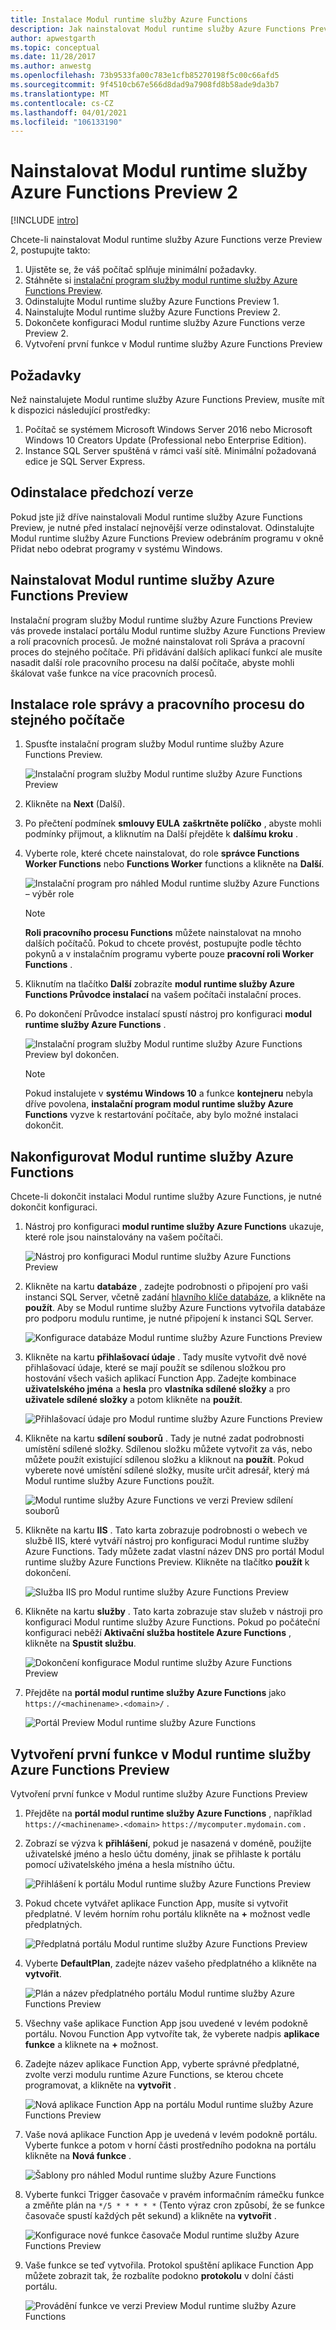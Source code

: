 ```yaml
---
title: Instalace Modul runtime služby Azure Functions
description: Jak nainstalovat Modul runtime služby Azure Functions Preview 2
author: apwestgarth
ms.topic: conceptual
ms.date: 11/28/2017
ms.author: anwestg
ms.openlocfilehash: 73b9533fa00c783e1cfb85270198f5c00c66afd5
ms.sourcegitcommit: 9f4510cb67e566d8dad9a7908fd8b58ade9da3b7
ms.translationtype: MT
ms.contentlocale: cs-CZ
ms.lasthandoff: 04/01/2021
ms.locfileid: "106133190"
---
```

# <a name="install-the-azure-functions-runtime-preview-2"></a>Nainstalovat Modul runtime služby Azure Functions Preview 2

[!INCLUDE [intro](../../includes/functions-runtime-preview-note.md)]

Chcete-li nainstalovat Modul runtime služby Azure Functions verze Preview 2, postupujte takto:

1. Ujistěte se, že váš počítač splňuje minimální požadavky.
1. Stáhněte si [instalační program služby modul runtime služby Azure Functions Preview](https://aka.ms/azafrv2).
1. Odinstalujte Modul runtime služby Azure Functions Preview 1.
1. Nainstalujte Modul runtime služby Azure Functions Preview 2.
1. Dokončete konfiguraci Modul runtime služby Azure Functions verze Preview 2.
1. Vytvoření první funkce v Modul runtime služby Azure Functions Preview

## <a name="prerequisites"></a>Požadavky

Než nainstalujete Modul runtime služby Azure Functions Preview, musíte mít k dispozici následující prostředky:

1. Počítač se systémem Microsoft Windows Server 2016 nebo Microsoft Windows 10 Creators Update (Professional nebo Enterprise Edition).
1. Instance SQL Server spuštěná v rámci vaší sítě.  Minimální požadovaná edice je SQL Server Express.

## <a name="uninstall-previous-version"></a>Odinstalace předchozí verze

Pokud jste již dříve nainstalovali Modul runtime služby Azure Functions Preview, je nutné před instalací nejnovější verze odinstalovat.  Odinstalujte Modul runtime služby Azure Functions Preview odebráním programu v okně Přidat nebo odebrat programy v systému Windows.

## <a name="install-the-azure-functions-runtime-preview"></a>Nainstalovat Modul runtime služby Azure Functions Preview

Instalační program služby Modul runtime služby Azure Functions Preview vás provede instalací portálu Modul runtime služby Azure Functions Preview a rolí pracovních procesů.  Je možné nainstalovat roli Správa a pracovní proces do stejného počítače.  Při přidávání dalších aplikací funkcí ale musíte nasadit další role pracovního procesu na další počítače, abyste mohli škálovat vaše funkce na více pracovních procesů.

## <a name="install-the-management-and-worker-role-on-the-same-machine"></a>Instalace role správy a pracovního procesu do stejného počítače

1. Spusťte instalační program služby Modul runtime služby Azure Functions Preview.

    ![Instalační program služby Modul runtime služby Azure Functions Preview][1]

1. Klikněte na **Next** (Další).
1. Po přečtení podmínek **smlouvy EULA** **zaškrtněte políčko** , abyste mohli podmínky přijmout, a kliknutím na Další přejděte k **dalšímu kroku** .
1. Vyberte role, které chcete nainstalovat, do role **správce Functions Worker Functions** nebo **Functions Worker** functions a klikněte na **Další**.

    ![Instalační program pro náhled Modul runtime služby Azure Functions – výběr role][3]

    > [!NOTE]
    > **Roli pracovního procesu Functions** můžete nainstalovat na mnoho dalších počítačů. Pokud to chcete provést, postupujte podle těchto pokynů a v instalačním programu vyberte pouze **pracovní roli Worker Functions** .

1. Kliknutím na tlačítko **Další** zobrazíte **modul runtime služby Azure Functions Průvodce instalací** na vašem počítači instalační proces.
1. Po dokončení Průvodce instalací spustí nástroj pro konfiguraci **modul runtime služby Azure Functions** .

    ![Instalační program služby Modul runtime služby Azure Functions Preview byl dokončen.][6]

    > [!NOTE]
    > Pokud instalujete v **systému Windows 10** a funkce **kontejneru** nebyla dříve povolena, **instalační program modul runtime služby Azure Functions** vyzve k restartování počítače, aby bylo možné instalaci dokončit.

## <a name="configure-the-azure-functions-runtime"></a>Nakonfigurovat Modul runtime služby Azure Functions

Chcete-li dokončit instalaci Modul runtime služby Azure Functions, je nutné dokončit konfiguraci.

1. Nástroj pro konfiguraci **modul runtime služby Azure Functions** ukazuje, které role jsou nainstalovány na vašem počítači.

    ![Nástroj pro konfiguraci Modul runtime služby Azure Functions Preview][7]

1. Klikněte na kartu **databáze** , zadejte podrobnosti o připojení pro vaši instanci SQL Server, včetně zadání [hlavního klíče databáze](/sql/relational-databases/security/encryption/sql-server-and-database-encryption-keys-database-engine), a klikněte na **použít**.  Aby se Modul runtime služby Azure Functions vytvořila databáze pro podporu modulu runtime, je nutné připojení k instanci SQL Server.

    ![Konfigurace databáze Modul runtime služby Azure Functions Preview][8]

1. Klikněte na kartu **přihlašovací údaje** .  Tady musíte vytvořit dvě nové přihlašovací údaje, které se mají použít se sdílenou složkou pro hostování všech vašich aplikací Function App.  Zadejte kombinace **uživatelského jména** a **hesla** pro **vlastníka sdílené složky** a pro **uživatele sdílené složky** a potom klikněte na **použít**.

    ![Přihlašovací údaje pro Modul runtime služby Azure Functions Preview][9]

1. Klikněte na kartu **sdílení souborů** .  Tady je nutné zadat podrobnosti umístění sdílené složky.  Sdílenou složku můžete vytvořit za vás, nebo můžete použít existující sdílenou složku a kliknout na **použít**.  Pokud vyberete nové umístění sdílené složky, musíte určit adresář, který má Modul runtime služby Azure Functions použít.

    ![Modul runtime služby Azure Functions ve verzi Preview sdílení souborů][10]

1. Klikněte na kartu **IIS** .  Tato karta zobrazuje podrobnosti o webech ve službě IIS, které vytváří nástroj pro konfiguraci Modul runtime služby Azure Functions.  Tady můžete zadat vlastní název DNS pro portál Modul runtime služby Azure Functions Preview.  Klikněte na tlačítko **použít** k dokončení.

    ![Služba IIS pro Modul runtime služby Azure Functions Preview][11]

1. Klikněte na kartu **služby** .  Tato karta zobrazuje stav služeb v nástroji pro konfiguraci Modul runtime služby Azure Functions.  Pokud po počáteční konfiguraci neběží  **Aktivační služba hostitele Azure Functions** , klikněte na **Spustit službu**.

    ![Dokončení konfigurace Modul runtime služby Azure Functions Preview][12]

1. Přejděte na **portál modul runtime služby Azure Functions** jako `https://<machinename>.<domain>/` .

    ![Portál Preview Modul runtime služby Azure Functions][13]

## <a name="create-your-first-function-in-azure-functions-runtime-preview"></a>Vytvoření první funkce v Modul runtime služby Azure Functions Preview

Vytvoření první funkce v Modul runtime služby Azure Functions Preview

1. Přejděte na **portál modul runtime služby Azure Functions** , například `https://<machinename>.<domain>` `https://mycomputer.mydomain.com` .

1. Zobrazí se výzva k **přihlášení**, pokud je nasazená v doméně, použijte uživatelské jméno a heslo účtu domény, jinak se přihlaste k portálu pomocí uživatelského jména a hesla místního účtu.

    ![Přihlášení k portálu Modul runtime služby Azure Functions Preview][14]

1. Pokud chcete vytvářet aplikace Function App, musíte si vytvořit předplatné.  V levém horním rohu portálu klikněte na **+** možnost vedle předplatných.

    ![Předplatná portálu Modul runtime služby Azure Functions Preview][15]

1. Vyberte **DefaultPlan**, zadejte název vašeho předplatného a klikněte na **vytvořit**.

    ![Plán a název předplatného portálu Modul runtime služby Azure Functions Preview][16]

1. Všechny vaše aplikace Function App jsou uvedené v levém podokně portálu.  Novou Function App vytvoříte tak, že vyberete nadpis **aplikace funkce** a kliknete na **+** možnost.

1. Zadejte název aplikace Function App, vyberte správné předplatné, zvolte verzi modulu runtime Azure Functions, se kterou chcete programovat, a klikněte na **vytvořit** .

    ![Nová aplikace Function App na portálu Modul runtime služby Azure Functions Preview][17]

1. Vaše nová aplikace Function App je uvedená v levém podokně portálu.  Vyberte funkce a potom v horní části prostředního podokna na portálu klikněte na **Nová funkce** .

    ![Šablony pro náhled Modul runtime služby Azure Functions][18]

1. Vyberte funkci Trigger časovače v pravém informačním rámečku funkce a změňte plán na `*/5 * * * * *` (Tento výraz cron způsobí, že se funkce časovače spustí každých pět sekund) a klikněte na **vytvořit** .

    ![Konfigurace nové funkce časovače Modul runtime služby Azure Functions Preview][19]

1. Vaše funkce se teď vytvořila.  Protokol spuštění aplikace Function App můžete zobrazit tak, že rozbalíte podokno **protokolu** v dolní části portálu.

    ![Provádění funkce ve verzi Preview Modul runtime služby Azure Functions][20]

<!--Image references-->
[1]: ./media/functions-runtime-install/AzureFunctionsRuntime_Installer1.png
[2]: ./media/functions-runtime-install/AzureFunctionsRuntime_Installer2-EULA.png
[3]: ./media/functions-runtime-install/AzureFunctionsRuntime_Installer3-ChooseRoles.png
[4]: ./media/functions-runtime-install/AzureFunctionsRuntime_Installer4-Install.png
[5]: ./media/functions-runtime-install/AzureFunctionsRuntime_Installer5-Progress.png
[6]: ./media/functions-runtime-install/AzureFunctionsRuntime_Installer6-InstallComplete.png
[7]: ./media/functions-runtime-install/AzureFunctionsRuntime_Configuration1.png
[8]: ./media/functions-runtime-install/AzureFunctionsRuntime_Configuration2_SQL.png
[9]: ./media/functions-runtime-install/AzureFunctionsRuntime_Configuration3_Credentials.png
[10]: ./media/functions-runtime-install/AzureFunctionsRuntime_Configuration4_Fileshare.png
[11]: ./media/functions-runtime-install/AzureFunctionsRuntime_Configuration5_IIS.png
[12]: ./media/functions-runtime-install/AzureFunctionsRuntime_Configuration6_Services.png
[13]: ./media/functions-runtime-install/AzureFunctionsRuntime_Portal.png
[14]: ./media/functions-runtime-install/AzureFunctionsRuntime_Portal_Login.png
[15]: ./media/functions-runtime-install/AzureFunctionsRuntime_Portal_Subscriptions.png
[16]: ./media/functions-runtime-install/AzureFunctionsRuntime_Portal_Subscriptions1.png
[17]: ./media/functions-runtime-install/AzureFunctionsRuntime_Portal_NewFunctionApp.png
[18]: ./media/functions-runtime-install/AzureFunctionsRuntime_v1FunctionsTemplates.png
[19]: ./media/functions-runtime-install/AzureFunctionsRuntime_Portal_NewTimerFunction.png
[20]: ./media/functions-runtime-install/AzureFunctionsRuntime_Portal_RunningV2Function.png
